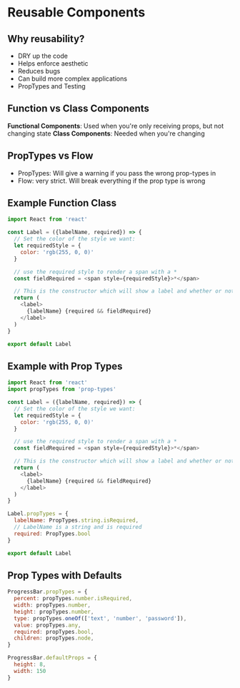 # Reusable Components

## Why reusability?
* DRY up the code
* Helps enforce aesthetic
* Reduces bugs
* Can build more complex applications
* PropTypes and Testing

## Function vs Class Components
__Functional Components__: Used when you're only receiving props, but not changing state
__Class Components__: Needed when you're changing 

## PropTypes vs Flow
* PropTypes: Will give a warning if you pass the wrong prop-types in
* Flow: very strict. Will break everything if the prop type is wrong

## Example Function Class
```js
import React from 'react'

const Label = ({labelName, required}) => {
  // Set the color of the style we want:
  let requiredStyle = {
    color: 'rgb(255, 0, 0)'
  }

  // use the required style to render a span with a *
  const fieldRequired = <span style={requiredStyle}>*</span>

  // This is the constructor which will show a label and whether or not something is required
  return (
    <label>
      {labelName} {required && fieldRequired}
    </label>
  )
}

export default Label
```

## Example with Prop Types
```js
import React from 'react'
import propTypes from 'prop-types'

const Label = ({labelName, required}) => {
  // Set the color of the style we want:
  let requiredStyle = {
    color: 'rgb(255, 0, 0)'
  }

  // use the required style to render a span with a *
  const fieldRequired = <span style={requiredStyle}>*</span>

  // This is the constructor which will show a label and whether or not something is required
  return (
    <label>
      {labelName} {required && fieldRequired}
    </label>
  )
}

Label.propTypes = {
  labelName: PropTypes.string.isRequired,
  // LabelName is a string and is required
  required: PropTypes.bool
}

export default Label
```

## Prop Types with Defaults
```js
ProgressBar.propTypes = {
  percent: propTypes.number.isRequired,
  width: propTypes.number,
  height: propTypes.number,
  type: propTypes.oneOf(['text', 'number', 'password']),
  value: propTypes.any,
  required: propTypes.bool,
  children: propTypes.node,
}

ProgressBar.defaultProps = {
  height: 8,
  width: 150
}
```